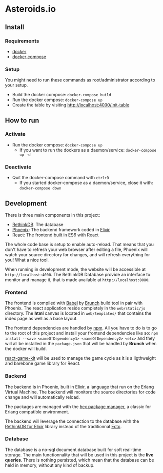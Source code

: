 # Asteroids.io

## Install

### Requirements

- [docker](https://docs.docker.com/engine/installation/)
- [docker compose](https://docs.docker.com/compose/install/)

### Setup

You might need to run these commands as root/administrator according to your setup.

- Build the docker compose: `docker-compose build`
- Run the docker compose: `docker-compose up`
- Create the table by visiting [http://localhost:4000/init-table]()

## How to run

### Activate

- Run the docker compose: `docker-compose up`
  - If you want to run the dockers as a daemon/service: `docker-compose up -d`

### Deactivate

- Quit the docker-compose command with `ctrl+D`
  - If you started docker-compose as a daemon/service, close it with: `docker-compose down`

## Development

There is three main components in this project:

- [RethinkDB](https://www.rethinkdb.com/): The database
- [Phoenix](http://www.phoenixframework.org/): The backend framework coded in [Elixir](http://elixir-lang.org/)
- [React](https://facebook.github.io/react/): The frontend built in ES6 with React

The whole code base is setup to enable auto-reload. That means that you don't have to refresh your web browser after editing a file, Phoenix will watch your source directory for changes, and will refresh everything for you! What a nice tool.

When running in development mode, the website will be accessible at `http://localhost:4000`.
The RethinkDB Database provide an interface to monitor and manage it, that is made available at `http://localhost:8080`.

### Frontend

The frontend is compiled with [Babel](https://babeljs.io/) by [Brunch](http://brunch.io/) build tool in pair with Phoenix.
The react application reside completely in the `web/static/js` directory.
The **html** canvas is located in `web/templates/` that contains the index page as well as a base layout.

The frontend dependencies are handled by [npm](https://www.npmjs.com/). All you have to do is to go to the root of this project and install your frontend dependencies like so: `npm install --save <nameOfDependency1> <nameOfDependency2> <etc>` and they will all be installed in the `package.json` that will be handled by **Brunch** when the docker will build.

[react-game-kit](https://github.com/FormidableLabs/react-game-kit) will be used to manage the game cycle as it is a ligthweight and barebone game library for React.

### Backend

The backend is in Phoenix, built in Elixir, a language that run on the Erlang Virtual Machine. The backend will monitore the source directories for code change and will automatically reload.

The packages are managed with the [hex package manager](https://hex.pm/), a classic for Erlang compatible environment.

The backend will leverage the connection to the database with the [RethinkDB for Elixir](https://github.com/hamiltop/rethinkdb-elixir) library instead of the traditionnal [Ecto](https://github.com/elixir-ecto/ecto).

### Database

The database is a no-sql document database built for soft real-time storage. The main functionnality that will be used in this project is the **live queries**. There is nothing persisted, which mean that the database can be held in memory, without any kind of backup.

